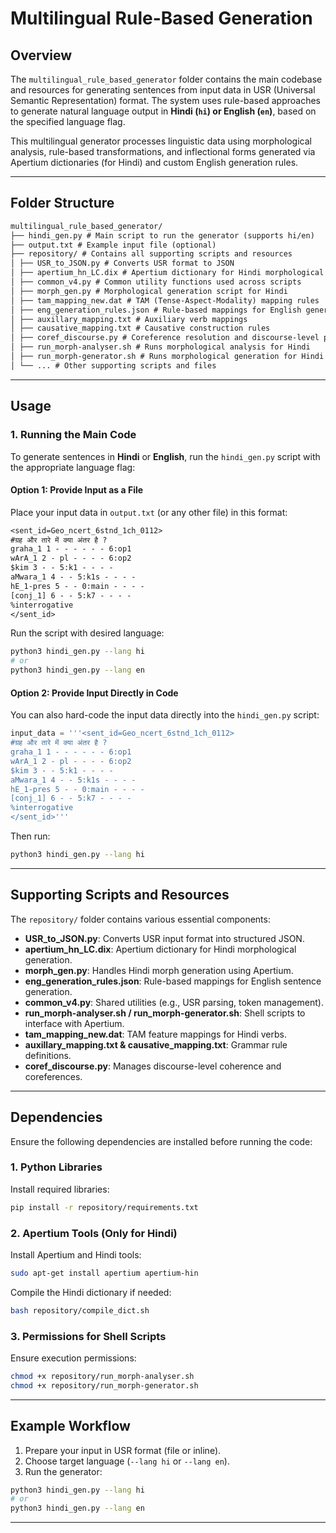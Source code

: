
# Multilingual Rule-Based Generation

## Overview
The `multilingual_rule_based_generator` folder contains the main codebase and resources for generating sentences from input data in USR (Universal Semantic Representation) format. The system uses rule-based approaches to generate natural language output in **Hindi (`hi`) or English (`en`)**, based on the specified language flag.

This multilingual generator processes linguistic data using morphological analysis, rule-based transformations, and inflectional forms generated via Apertium dictionaries (for Hindi) and custom English generation rules.

---

## Folder Structure

```txt
multilingual_rule_based_generator/
├── hindi_gen.py # Main script to run the generator (supports hi/en)
├── output.txt # Example input file (optional)
├── repository/ # Contains all supporting scripts and resources
│ ├── USR_to_JSON.py # Converts USR format to JSON
│ ├── apertium_hn_LC.dix # Apertium dictionary for Hindi morphological generation
│ ├── common_v4.py # Common utility functions used across scripts
│ ├── morph_gen.py # Morphological generation script for Hindi
│ ├── tam_mapping_new.dat # TAM (Tense-Aspect-Modality) mapping rules
│ ├── eng_generation_rules.json # Rule-based mappings for English generation
│ ├── auxillary_mapping.txt # Auxiliary verb mappings
│ ├── causative_mapping.txt # Causative construction rules
│ ├── coref_discourse.py # Coreference resolution and discourse-level processing
│ ├── run_morph-analyser.sh # Runs morphological analysis for Hindi
│ ├── run_morph-generator.sh # Runs morphological generation for Hindi
│ └── ... # Other supporting scripts and files
```

---

## Usage

### 1. Running the Main Code
To generate sentences in **Hindi** or **English**, run the `hindi_gen.py` script with the appropriate language flag:

#### Option 1: Provide Input as a File
Place your input data in `output.txt` (or any other file) in this format:
```txt
<sent_id=Geo_ncert_6stnd_1ch_0112>
#ग्रह और तारे में क्या अंतर है ?
graha_1 1 - - - - - - 6:op1
wArA_1 2 - pl - - - - 6:op2
$kim 3 - - 5:k1 - - - -
aMwara_1 4 - - 5:k1s - - - -
hE_1-pres 5 - - 0:main - - - -
[conj_1] 6 - - 5:k7 - - - -
%interrogative
</sent_id>
```
Run the script with desired language:
```bash
python3 hindi_gen.py --lang hi
# or
python3 hindi_gen.py --lang en
```

#### Option 2: Provide Input Directly in Code
You can also hard-code the input data directly into the `hindi_gen.py` script:
```python
input_data = '''<sent_id=Geo_ncert_6stnd_1ch_0112>
#ग्रह और तारे में क्या अंतर है ?
graha_1 1 - - - - - - 6:op1
wArA_1 2 - pl - - - - 6:op2
$kim 3 - - 5:k1 - - - -
aMwara_1 4 - - 5:k1s - - - -
hE_1-pres 5 - - 0:main - - - -
[conj_1] 6 - - 5:k7 - - - -
%interrogative
</sent_id>'''
```
Then run:
```bash
python3 hindi_gen.py --lang hi
```

---

## Supporting Scripts and Resources

The `repository/` folder contains various essential components:

- **USR_to_JSON.py**: Converts USR input format into structured JSON.
- **apertium_hn_LC.dix**: Apertium dictionary for Hindi morphological generation.
- **morph_gen.py**: Handles Hindi morph generation using Apertium.
- **eng_generation_rules.json**: Rule-based mappings for English sentence generation.
- **common_v4.py**: Shared utilities (e.g., USR parsing, token management).
- **run_morph-analyser.sh / run_morph-generator.sh**: Shell scripts to interface with Apertium.
- **tam_mapping_new.dat**: TAM feature mappings for Hindi verbs.
- **auxillary_mapping.txt & causative_mapping.txt**: Grammar rule definitions.
- **coref_discourse.py**: Manages discourse-level coherence and coreferences.

---

## Dependencies

Ensure the following dependencies are installed before running the code:

### 1. Python Libraries
Install required libraries:
```bash
pip install -r repository/requirements.txt
```

### 2. Apertium Tools (Only for Hindi)
Install Apertium and Hindi tools:
```bash
sudo apt-get install apertium apertium-hin
```
Compile the Hindi dictionary if needed:
```bash
bash repository/compile_dict.sh
```

### 3. Permissions for Shell Scripts
Ensure execution permissions:
```bash
chmod +x repository/run_morph-analyser.sh
chmod +x repository/run_morph-generator.sh
```

---

## Example Workflow

1. Prepare your input in USR format (file or inline).
2. Choose target language (`--lang hi` or `--lang en`).
3. Run the generator:
```bash
python3 hindi_gen.py --lang hi
# or
python3 hindi_gen.py --lang en
```

---
